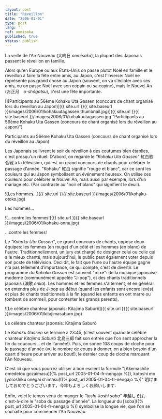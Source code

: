 ```yaml
---
layout: post
title: "Réveillon"
date: "2006-01-01"
type: post
lang: fr
ref: oomisoka
published: true
status: publish
---
```




La veille de l'An Nouveau (大晦日 _oomisoka_), la plupart des Japonais passent le réveillon en famille.

 

Alors qu'en Europe ou aux Etats-Unis on passe plutot Noël en famille et le réveillon à faire la fête entre amis, au Japon, c'est l'inverse: Noël ne représente pas grand chose au Japon (souvent, on va s'éclater avec ses amis, ou on passe Noël avec son copain ou sa copine), mais le Nouvel An (お正月　_o-shôgatsu_), c'est une fête importante.

[![Participants au 56ème Kohaku Uta Gassen (concours de chant organisé lors du réveillon au Japon)]({{ site.url }}{{ site.baseurl }}/images/2006/01/kohakuutagassen.thumbnail.jpg)]({{ site.url }}{{ site.baseurl }}/images/2006/01/kohakuutagassen.jpg "Participants au 56ème Kohaku Uta Gassen (concours de chant organisé lors du réveillon au Japon)")

Participants au 56ème Kohaku Uta Gassen (concours de chant organisé lors du réveillon au Japon)

Les Japonais se livrent le soir du réveillon à des coutumes bien établies, c'est presqu'un rituel. D'abord, on regarde le _"Kohaku Uta Gassen"_ 紅白歌合戦 à la télévision, qui est un grand concours de chants pour célébrer le passage d'année. "Kohaku" 紅白 signifie "rouge et blanc", car ce sont les couleurs qui au Japon symbolisent un événement heureux. On utilise ces couleurs pour célébrer le Nouvel An, mais aussi par exemple, lors d'un mariage etc. (Par contraste au "noir et blanc" qui signifient le deuil).

![Les hommes...]({{ site.url }}{{ site.baseurl }}/images/2006/01/kohaku-otoko.jpg)

Les hommes...

![...contre les femmes!]({{ site.url }}{{ site.baseurl }}/images/2006/01/kohaku-onna.jpg)

...contre les femmes!

Le _"Kohaku Uta Gassen"_, ce grand concours de chants, oppose deux équipes: les femmes (en rouge) d'un côté et les hommes (en blanc) de l'autre. Traditionnellement, un jury est chargé de désigner celui ou celle qui a le mieux chanté, mais aujourd'hui, le public peut également voter depuis son poste de télévision. Ceci dit, le fait que l'une ou l'autre équipe gagne n'a pas tellement d'importance, ce qui compte, c'est de divertir. Le programme du _Kohaku Gassen_ est souvent "mixe": de la musique japonaise moderne (communément appelée "J-pop"), et des chants traditionnels japonais (演歌 _enka_). Les hommes et les femmes s'alternent, et en général, on entendra plus de J-pop au début (quand les enfants sont encore levés) et plus de chants traditionnels à la fin (quand les enfants en ont marre ou tombent de sommeil, pour contenter les grands parents).

![Le célèbre chanteur japonais: Kitajima Saburô]({{ site.url }}{{ site.baseurl }}/images/2006/01/kitajimasaburo.jpg)

Le célèbre chanteur japonais: Kitajima Saburô

Le _Kohaku Gassen_ se termine a 23:45, (c'est souvent quand le célèbre chanteur _Kitajima Saburô_ 北島三郎 fait son entrée que l'on sent approcher la fin du coucours... et de l'année!). Puis, on sonne 108 coups de cloche pour le passage d'année (vu le nombre de coups à donner, on a bien besoin d'un quart d'heure pour arriver au bout!), le dernier coup de cloche marquant l'An Nouveau.

C'est ici que vous pourrez utiliser à bon escient la formule "[Akemashite omedetou gozaimasu]({% post_url 2005-01-04-fr-nengajo %}), kotoshi mo [yoroshiku onegai shimasu]({% post_url 2005-01-04-fr-nengajo %})" 明けましておめでとうございます，今年もよろしくお願いします.

Enfin, voici le temps venu de manger le _"toshi-koshi soba"_ 年越しそば, c'est-à-dire le "soba du passage d'année". La longueur du [soba]({% post_url 2005-01-04-fr-nengajo %}) symbolise la longue vie, que l'on se souhaite pour commencer l'An Nouveau.


